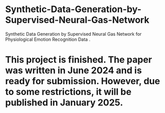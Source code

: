 # Synthetic-Data-Generation-by-Supervised-Neural-Gas-Network
Synthetic Data Generation by Supervised Neural Gas Network for Physiological Emotion Recognition Data .
# This project is finished. The paper was written in June 2024 and is ready for submission. However, due to some restrictions, it will be published in January 2025. 
